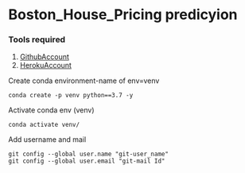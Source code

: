 # Boston_House_Pricing predicyion

### Tools required
1. [GithubAccount](https://github.com)
2. [HerokuAccount](https://heroku.com)

Create conda environment-name of env=venv
```
conda create -p venv python==3.7 -y
```

Activate conda env (venv)
```
conda activate venv/
```


Add username and mail 
```
git config --global user.name "git-user_name"
git config --global user.email "git-mail Id"
```

